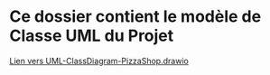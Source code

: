 # Ce dossier contient le modèle de Classe UML du Projet

[Lien vers UML-ClassDiagram-PizzaShop.drawio](https://app.diagrams.net/#Hjose94752%2FFormationSymfonyProjetPizzaShop%2Fmaster%2Fdoc%2FUML%2FUML-ClassDiagram-PizzaShop.drawio)
